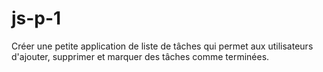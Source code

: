 # js-p-1
Créer une petite application de liste de tâches qui permet aux utilisateurs d'ajouter, supprimer et marquer des tâches comme terminées.
